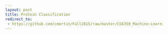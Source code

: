 ```yaml
---
layout: post
title: Protein Classification
redirect_to:
 - https://github.com/cmertin/Fall2015/raw/master/CS6350_Machine-Learning/Protein_Classification.pdf
---
```

